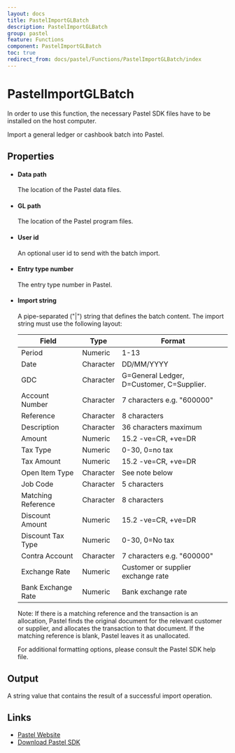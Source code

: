 ```yaml
---
layout: docs
title: PastelImportGLBatch
description: PastelImportGLBatch
group: pastel
feature: Functions
component: PastelImportGLBatch
toc: true
redirect_from: docs/pastel/Functions/PastelImportGLBatch/index
---
```

PastelImportGLBatch
====================

<span class="recommendation">In order to use this function, the necessary Pastel SDK files have to be installed on the host computer.</span>

Import a general ledger or cashbook batch into Pastel.

Properties
----------

-  #### Data path

    The location of the Pastel data files.

-  #### GL path

    The location of the Pastel program files.

-  #### User id

	An optional user id to send with the batch import.

-  #### Entry type number

	The entry type number in Pastel.

-  #### Import string

	A pipe-separated ("|") string that defines the batch content.  The import string must use the following layout:

	<table>
		<thead>
			<tr>
				<th>Field</th>
				<th>Type</th>
				<th>Format</th>
			</tr>
		</thead>
		<tbody>
			<tr>		
				<td>Period</td>
				<td>Numeric</td>
				<td>1-13</td>
			</tr>
			<tr>
				<td>Date</td>
				<td>Character</td>
				<td>DD/MM/YYYY</td>
			</tr>
			<tr>
				<td>GDC</td>
				<td>Character</td>
				<td>G=General Ledger, D=Customer, C=Supplier.</td>
			</tr>
			<tr>
				<td>Account Number</td>
				<td>Character</td>
				<td>7 characters e.g. "600000"</td>
			</tr>
			<tr>
				<td>Reference</td>
				<td>Character</td>
				<td>8 characters</td>
			</tr>
			<tr>
				<td>Description</td>
				<td>Character</td>
				<td>36 characters maximum</td>
			</tr>
			<tr>
				<td>Amount</td>
				<td>Numeric</td>
				<td>15.2 -ve=CR, +ve=DR</td>
			</tr>
			<tr>
				<td>Tax Type</td>
				<td>Numeric</td>
				<td>0-30, 0=no tax</td>
			</tr>
			<tr>
				<td>Tax Amount</td>
				<td>Numeric</td>
				<td>15.2 -ve=CR, +ve=DR</td>
			</tr>
			<tr>
				<td>Open Item Type</td>
				<td>Character</td>
				<td>See note below</td>
			</tr>
			<tr>
				<td>Job Code</td>
				<td>Character</td>
				<td>5 characters</td>
			</tr>
			<tr>
				<td>Matching Reference</td>
				<td>Character</td>
				<td>8 characters</td>
			</tr>
			<tr>
				<td>Discount Amount</td>
				<td>Numeric</td>
				<td>15.2 -ve=CR, +ve=DR</td>
			</tr>
			<tr>
				<td>Discount Tax Type</td>
				<td>Numeric</td>
				<td>0-30, 0=No tax</td>
			</tr>
			<tr>
				<td>Contra Account</td>
				<td>Character</td>
				<td>7 characters e.g. "600000"</td>
			</tr>
			<tr>
				<td>Exchange Rate</td>
				<td>Numeric</td>
				<td>Customer or supplier exchange rate</td>
			</tr>
			<tr>
				<td>Bank Exchange Rate</td>
				<td>Numeric</td>
				<td>Bank exchange rate</td>
			</tr>
		</tbody>
	</table>

	<span>Note: If there is a matching reference and the transaction is an allocation, Pastel finds the original document for the relevant customer or supplier, and allocates the transaction to that document. If the matching reference is blank, Pastel leaves it as unallocated.</span>

	<span class="recommendation">For additional formatting options, please consult the Pastel SDK help file.</span>
	

Output
------

A string value that contains the result of a successful import operation.

Links
-----------

- [Pastel Website](https://www.pastel.co.za/)
- [Download Pastel SDK](https://www.sage.com/za/partners/developers/sage-pastel-accounting)
